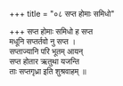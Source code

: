 +++
title = "०८ सप्त होमाः समिधो"

+++
सप्त होमाः समिधो ह सप्त  
मधूनि सप्तर्तवो नु सप्त ।  
सप्ताज्यानि परि भूतम् आयन्  
सप्त होतार ऋतुथा यजन्ति  
ताः सप्तगृध्रा इति शुश्रवाहम् ॥